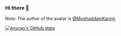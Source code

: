 ### Hi there 👋

Note: The author of the avatar is [@MoghaddamKarimi](https://twitter.com/MoghaddamKarimi).

<!--
**sangfengchn/sangfengchn** is a ✨ _special_ ✨ repository because its `README.md` (this file) appears on your GitHub profile.

Here are some ideas to get you started:

- 🔭 I’m currently working on ...
- 🌱 I’m currently learning ...
- 👯 I’m looking to collaborate on ...
- 🤔 I’m looking for help with ...
- 💬 Ask me about ...
- 📫 How to reach me: ...
- 😄 Pronouns: ...
- ⚡ Fun fact: ...
-->

<!--
[![My GitHub stats](https://github-readme-stats-4948cwjwb-sangfengchn.vercel.app/api?username=sangfengchn&show_icons=true&hide_border=true&theme=onedark&count_private=true)](https://github.com/anuraghazra/github-readme-stats)
[![Top Langs](https://github-readme-stats-4948cwjwb-sangfengchn.vercel.app/api/top-langs/?username=sangfengchn&layout=compact&hide_border=true&theme=onedark&count_private=true)](https://github.com/anuraghazra/github-readme-stats)
-->
[![Anurag's GitHub stats](https://github-readme-stats.vercel.app/api?username=sangfengchn&count_private=true&show_icons=true)](https://github.com/anuraghazra/github-readme-stats)


